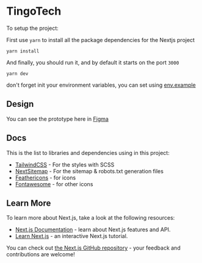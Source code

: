 # TingoTech

To setup the project:

First use `yarn` to install all the package dependencies for the Nextjs project

    yarn install

And finally, you should run it, and by default it starts on the port `3000`

    yarn dev

don't forget init your environment variables, you can set using [env.example](https://github.com/pragmatic-co/qubank-web/blob/master/.env.example)

## Design

You can see the prototype here in [Figma](https://www.figma.com/file/2FD3W7QtkCUK2Dkpor1Jdi/TingoTech?node-id=0%3A1)

## Docs

This is the list to libraries and dependencies using in this project:

- [TailwindCSS](http://tailwindcss.com/) - For the styles with SCSS
- [NextSitemap](https://github.com/iamvishnusankar/next-sitemap#readme) - For the sitemap & robots.txt generation files
- [Feathericons](https://github.com/feathericons/react-feather) - for icons
- [Fontawesome](https://fontawesome.com/) - for other icons

## Learn More

To learn more about Next.js, take a look at the following resources:

- [Next.js Documentation](https://nextjs.org/docs) - learn about Next.js features and API.
- [Learn Next.js](https://nextjs.org/learn) - an interactive Next.js tutorial.

You can check out [the Next.js GitHub repository](https://github.com/zeit/next.js/) - your feedback and contributions are welcome!
